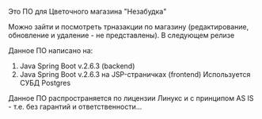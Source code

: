 Это ПО для Цветочного магазина "Незабудка"

Можно зайти и посмотреть трназакции по магазину (редактирование, обновление и удаление - не представлены). В следующем релизе

Данное ПО написано на:

1. Java Spring Boot v.2.6.3 (backend)
2. Java Spring Boot v.2.6.3 на JSP-страничках (frontend)
Используется СУБД Postgres

Данное ПО распространяется по лицензии Линукс и с принципом AS IS - т.е. без гарантий и ответственности...

